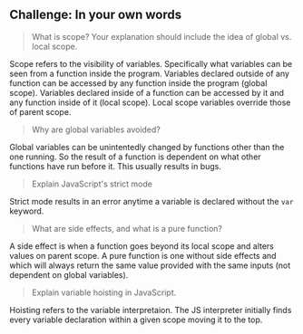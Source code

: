 ## Challenge: In your own words

>What is scope? Your explanation should include the idea of global vs. local scope.

Scope refers to the visibility of variables. Specifically what variables can be seen from a function inside the program. Variables declared outside of any function can be accessed by any function inside the program (global scope). Variables declared inside of a function can be accessed by it and any function inside of it (local scope). Local scope variables override those of parent scope.

>Why are global variables avoided?

Global variables can be unintentedly changed by functions other than the one running. So the result of a function is dependent on what other functions have run before it. This usually results in bugs.

>Explain JavaScript's strict mode

Strict mode results in an error anytime a variable is declared without the `var` keyword.

>What are side effects, and what is a pure function?

A side effect is when a function goes beyond its local scope and alters values on parent scope. A pure function is one without side effects and which will always return the same value provided with the same inputs (not dependent on global variables).

>Explain variable hoisting in JavaScript.

Hoisting refers to the variable interpretaion. The JS interpreter initially finds every variable declaration within a given scope moving it to the top.
